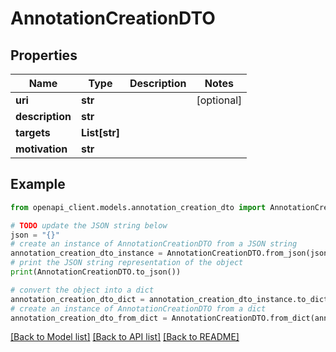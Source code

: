 # AnnotationCreationDTO


## Properties

Name | Type | Description | Notes
------------ | ------------- | ------------- | -------------
**uri** | **str** |  | [optional] 
**description** | **str** |  | 
**targets** | **List[str]** |  | 
**motivation** | **str** |  | 

## Example

```python
from openapi_client.models.annotation_creation_dto import AnnotationCreationDTO

# TODO update the JSON string below
json = "{}"
# create an instance of AnnotationCreationDTO from a JSON string
annotation_creation_dto_instance = AnnotationCreationDTO.from_json(json)
# print the JSON string representation of the object
print(AnnotationCreationDTO.to_json())

# convert the object into a dict
annotation_creation_dto_dict = annotation_creation_dto_instance.to_dict()
# create an instance of AnnotationCreationDTO from a dict
annotation_creation_dto_from_dict = AnnotationCreationDTO.from_dict(annotation_creation_dto_dict)
```
[[Back to Model list]](../README.md#documentation-for-models) [[Back to API list]](../README.md#documentation-for-api-endpoints) [[Back to README]](../README.md)



